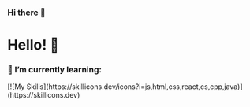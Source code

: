 ### Hi there 👋
<h1>Hello! 👋</h1>

<h3>🌱 I’m currently learning:</h3>
[![My Skills](https://skillicons.dev/icons?i=js,html,css,react,cs,cpp,java)](https://skillicons.dev)

<!--
**TomekP00/TomekP00** is a ✨ _special_ ✨ repository because its `README.md` (this file) appears on your GitHub profile.

Here are some ideas to get you started:

- 🔭 I’m currently working on ...
- 🌱 I’m currently learning ...
- 👯 I’m looking to collaborate on ...
- 🤔 I’m looking for help with ...
- 💬 Ask me about ...
- 📫 How to reach me: ...
- 😄 Pronouns: ...
- ⚡ Fun fact: ...
-->
